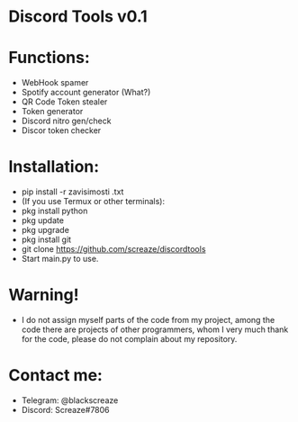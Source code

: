 # Discord Tools v0.1
# Functions:
- WebHook spamer
- Spotify account generator (What?)
- QR Code Token stealer
- Token generator
- Discord nitro gen/check
- Discor token checker
# Installation:
- pip install -r zavisimosti .txt
- (If you use Termux or other terminals):
- pkg install python
- pkg update
- pkg upgrade
- pkg install git
- git clone https://github.com/screaze/discordtools
- Start main.py to use.
# Warning!
- I do not assign myself parts of the code from my project, among the code there are projects of other programmers, whom I very much thank for the code, please do not complain about my repository.
# Contact me:
- Telegram: @blackscreaze
- Discord: Screaze#7806
